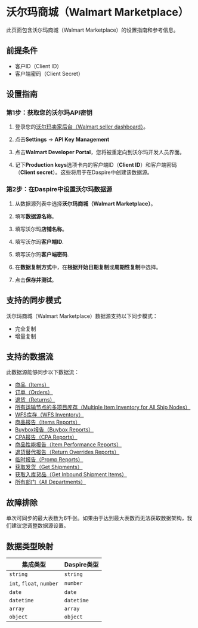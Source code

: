 # 沃尔玛商城（Walmart Marketplace）

此页面包含沃尔玛商城（Walmart Marketplace）的设置指南和参考信息。

## 前提条件

* 客户ID（Client ID）
* 客户端密码（Client Secret）

## 设置指南

### 第1步：获取您的沃尔玛API密钥

1. 登录您的[沃尔玛卖家后台（Walmart seller dashboard）](https://seller.walmart.com)。

2. 点击**Settings** -> **API Key Management**

3. 点击**Walmart Developer Portal**，您将被重定向到沃尔玛开发人员界面。

4. 记下**Production keys**选项卡内的客户端ID（**Client ID**）和客户端密码（**Client secret**）。这些将用于在Daspire中创建该数据源。

### 第2步：在Daspire中设置沃尔玛数据源

1. 从数据源列表中选择**沃尔玛商城（Walmart Marketplace）**。

2. 填写**数据源名称**。

3. 填写沃尔玛**店铺名称**。

4. 填写沃尔玛**客户端ID**.

5. 填写沃尔玛**客户端密码**.

6. 在**数据复制方式**中，在**根据开始日期复制**或**周期性复制**中选择。

7. 点击**保存并测试**。

## 支持的同步模式

沃尔玛商城（Walmart Marketplace）数据源支持以下同步模式：

* 完全复制
* 增量复制

## 支持的数据流

此数据源能够同步以下数据流：

* [商品（Items）](https://developer.walmart.com/api/us/mp/items#operation/getAllItems)
* [订单（Orders）](https://developer.walmart.com/api/us/mp/orders#operation/getAllOrders)
* [退货（Returns）](https://developer.walmart.com/api/us/mp/returns#operation/getReturns)
* [所有运输节点的多项目库存（Multiple Item Inventory for All Ship Nodes）](https://developer.walmart.com/api/us/mp/inventory#operation/getMultiNodeInventoryForAllSkuAndAllShipNodes)
* [WFS库存（WFS Inventory）](https://developer.walmart.com/api/us/mp/inventory#operation/getWFSInventory)
* [商品报告（Items Reports）](https://developer.walmart.com/api/us/mp/reports#operation/getItemReport)
* [Buybox报告（Buybox Reports）](https://developer.walmart.com/api/us/mp/reports#operation/getItemReport)
* [CPA报告（CPA Reports）](https://developer.walmart.com/api/us/mp/reports#operation/getItemReport)
* [商品性能报告（Item Performance Reports）](https://developer.walmart.com/api/us/mp/reports#operation/getItemReport)
* [退货替代报告（Return Overrides Reports）](https://developer.walmart.com/api/us/mp/reports#operation/getItemReport)
* [临时报告（Promp Reports）](https://developer.walmart.com/api/us/mp/reports#operation/getItemReport)
* [获取发货（Get Shipments）](https://developer.walmart.com/api/us/mp/fulfillment#operation/getInboundShipments)
* [获取入库货品（Get Inbound Shipment Items）](https://developer.walmart.com/api/us/mp/fulfillment#operation/getInboundShipmentItems)
* [所有部门（All Departments）](https://developer.walmart.com/api/us/mp/utilities#operation/getDepartmentList)

## 故障排除

单次可同步的最大表数为6千张。如果由于达到最大表数而无法获取数据架构，我们建议您调整数据源设置。

## 数据类型映射

| 集成类型 | Daspire类型 |
| --- | --- |
| `string` | `string` |
| `int`, `float`, `number` | `number` |
| `date` | `date` |
| `datetime` | `datetime` |
| `array` | `array` |
| `object` | `object` |